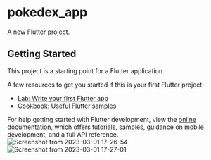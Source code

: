 # pokedex_app

A new Flutter project.

## Getting Started

This project is a starting point for a Flutter application.

A few resources to get you started if this is your first Flutter project:

- [Lab: Write your first Flutter app](https://docs.flutter.dev/get-started/codelab)
- [Cookbook: Useful Flutter samples](https://docs.flutter.dev/cookbook)

For help getting started with Flutter development, view the
[online documentation](https://docs.flutter.dev/), which offers tutorials,
samples, guidance on mobile development, and a full API reference.
![Screenshot from 2023-03-01 17-26-54](https://user-images.githubusercontent.com/59730181/222168881-14b3bddb-e9a1-4e61-85db-1561c98648d0.png)
![Screenshot from 2023-03-01 17-27-01](https://user-images.githubusercontent.com/59730181/222168917-9c9bb85d-8286-4027-99ed-97c903e6eee8.png)
